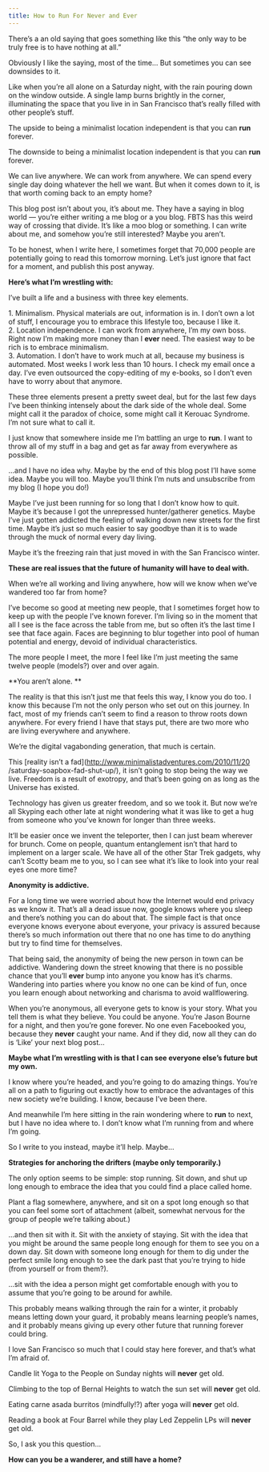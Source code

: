 ```yaml
---
title: How to Run For Never and Ever
---
```


There’s a an old saying that goes something like this “the only way to be
truly free is to have nothing at all.”

Obviously I like the saying, most of the time… But sometimes you can see
downsides to it.

Like when you’re all alone on a Saturday night, with the rain pouring down on
the window outside. A single lamp burns brightly in the corner, illuminating
the space that you live in in San Francisco that’s really filled with other
people’s stuff.

The upside to being a minimalist location independent is that you can **run**
forever.

The downside to being a minimalist location independent is that you can
**run** forever.

We can live anywhere. We can work from anywhere. We can spend every single day
doing whatever the hell we want. But when it comes down to it, is that worth
coming back to an empty home?

This blog post isn’t about you, it’s about me. They have a saying in blog
world — you’re either writing a me blog or a you blog. FBTS has this weird way
of crossing that divide. It’s like a moo blog or something. I can write about
me, and somehow you’re still interested? Maybe you aren’t.

To be honest, when I write here, I sometimes forget that 70,000 people are
potentially going to read this tomorrow morning. Let’s just ignore that fact
for a moment, and publish this post anyway.

**Here’s what I’m wrestling with:**

I’ve built a life and a business with three key elements.

1\. Minimalism. Physical materials are out, information is in. I don’t own a
lot of stuff, I encourage you to embrace this lifestyle too, because I like
it.  
2\. Location independence. I can work from anywhere, I’m my own boss. Right
now I’m making more money than I **ever** need. The easiest way to be rich is
to embrace minimalism.  
3\. Automation. I don’t have to work much at all, because my business is
automated. Most weeks I work less than 10 hours. I check my email once a day.
I’ve even outsourced the copy-editing of my e-books, so I don’t even have to
worry about that anymore.

These three elements present a pretty sweet deal, but for the last few days
I’ve been thinking intensely about the dark side of the whole deal. Some might
call it the paradox of choice, some might call it Kerouac Syndrome. I’m not
sure what to call it.

I just know that somewhere inside me I’m battling an urge to **run**. I want
to throw all of my stuff in a bag and get as far away from everywhere as
possible.

…and I have no idea why. Maybe by the end of this blog post I’ll have some
idea. Maybe you will too. Maybe you’ll think I’m nuts and unsubscribe from my
blog (I hope you do!)

Maybe I’ve just been running for so long that I don’t know how to quit. Maybe
it’s because I got the unrepressed hunter/gatherer genetics. Maybe I’ve just
gotten addicted the feeling of walking down new streets for the first time.
Maybe it’s just so much easier to say goodbye than it is to wade through the
muck of normal every day living.

Maybe it’s the freezing rain that just moved in with the San Francisco winter.

**These are real issues that the future of humanity will have to deal with.**

When we’re all working and living anywhere, how will we know when we’ve
wandered too far from home?

I’ve become so good at meeting new people, that I sometimes forget how to keep
up with the people I’ve known forever. I’m living so in the moment that all I
see is the face across the table from me, but so often it’s the last time I
see that face again. Faces are beginning to blur together into pool of human
potential and energy, devoid of individual characteristics.

The more people I meet, the more I feel like I’m just meeting the same twelve
people (models?) over and over again.

**You aren’t alone. **

The reality is that this isn’t just me that feels this way, I know you do too.
I know this because I’m not the only person who set out on this journey. In
fact, most of my friends can’t seem to find a reason to throw roots down
anywhere. For every friend I have that stays put, there are two more who are
living everywhere and anywhere.

We’re the digital vagabonding generation, that much is certain.

This [reality isn’t a fad](http://www.minimalistadventures.com/2010/11/20
/saturday-soapbox-fad-shut-up/), it isn’t going to stop being the way we live.
Freedom is a result of exotropy, and that’s been going on as long as the
Universe has existed.

Technology has given us greater freedom, and so we took it. But now we’re all
Skyping each other late at night wondering what it was like to get a hug from
someone who you’ve known for longer than three weeks.

It’ll be easier once we invent the teleporter, then I can just beam wherever
for brunch. Come on people, quantum entanglement isn’t that hard to implement
on a larger scale. We have all of the other Star Trek gadgets, why can’t
Scotty beam me to you, so I can see what it’s like to look into your real eyes
one more time?

**Anonymity is addictive.**

For a long time we were worried about how the Internet would end privacy as we
know it. That’s all a dead issue now, google knows where you sleep and there’s
nothing you can do about that. The simple fact is that once everyone knows
everyone about everyone, your privacy is assured because there’s so much
information out there that no one has time to do anything but try to find time
for themselves.

That being said, the anonymity of being the new person in town can be
addictive. Wandering down the street knowing that there is no possible chance
that you’ll **ever** bump into anyone you know has it’s charms. Wandering into
parties where you know no one can be kind of fun, once you learn enough about
networking and charisma to avoid wallflowering.

When you’re anonymous, all everyone gets to know is your story. What you tell
them is what they believe. You could be anyone. You’re Jason Bourne for a
night, and then you’re gone forever. No one even Facebooked you, because they
**never** caught your name. And if they did, now all they can do is ‘Like’
your next blog post…

**Maybe what I’m wrestling with is that I can see everyone else’s future but my own.**

I know where you’re headed, and you’re going to do amazing things. You’re all
on a path to figuring out exactly how to embrace the advantages of this new
society we’re building. I know, because I’ve been there.

And meanwhile I’m here sitting in the rain wondering where to **run** to next,
but I have no idea where to. I don’t know what I’m running from and where I’m
going.

So I write to you instead, maybe it’ll help. Maybe…

**Strategies for anchoring the drifters (maybe only temporarily.)**

The only option seems to be simple: stop running. Sit down, and shut up long
enough to embrace the idea that you could find a place called home.

Plant a flag somewhere, anywhere, and sit on a spot long enough so that you
can feel some sort of attachment (albeit, somewhat nervous for the group of
people we’re talking about.)

…and then sit with it. Sit with the anxiety of staying. Sit with the idea that
you might be around the same people long enough for them to see you on a down
day. Sit down with someone long enough for them to dig under the perfect smile
long enough to see the dark past that you’re trying to hide (from yourself or
from them?).

…sit with the idea a person might get comfortable enough with you to assume
that you’re going to be around for awhile.

This probably means walking through the rain for a winter, it probably means
letting down your guard, it probably means learning people’s names, and it
probably means giving up every other future that running forever could bring.

I love San Francisco so much that I could stay here forever, and that’s what
I’m afraid of.

Candle lit Yoga to the People on Sunday nights will **never** get old.

Climbing to the top of Bernal Heights to watch the sun set will **never** get
old.

Eating carne asada burritos (mindfully!?) after yoga will **never** get old.

Reading a book at Four Barrel while they play Led Zeppelin LPs will **never**
get old.

So, I ask you this question…

**How can you be a wanderer, and still have a home?**
